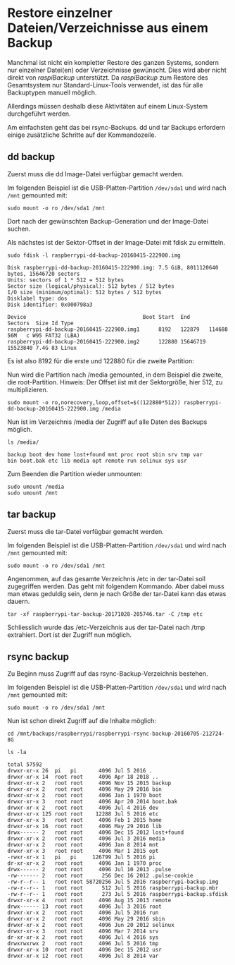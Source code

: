 # Restore einzelner Dateien/Verzeichnisse aus einem Backup

Manchmal ist nicht ein kompletter Restore des ganzen Systems, sondern nur
einzelner Datei(en) oder Verzeichnisse gewünscht.
Dies wird aber nicht direkt von *raspiBackup* unterstützt.
Da *raspiBackup* zum Restore des Gesamtsystem nur Standard-Linux-Tools
verwendet, ist das für alle Backuptypen manuell möglich.

Allerdings müssen deshalb diese Aktivitäten auf einem Linux-System durchgeführt
werden.

Am einfachsten geht das bei rsync-Backups. dd und tar Backups erfordern einige
zusätzliche Schritte auf der Kommandozeile.


## dd backup

Zuerst muss die dd Image-Datei verfügbar gemacht werden.

Im folgenden Beispiel ist die USB-Platten-Partition `/dev/sda1` und wird nach
`/mnt` gemounted mit:

```
sudo mount -o ro /dev/sda1 /mnt
```

Dort nach der gewünschten Backup-Generation und der Image-Datei suchen.

Als nächstes ist der Sektor-Offset in der Image-Datei mit fdisk zu ermitteln.

```
sudo fdisk -l raspberrypi-dd-backup-20160415-222900.img

Disk raspberrypi-dd-backup-20160415-222900.img: 7.5 GiB, 8011120640 bytes, 15646720 sectors
Units: sectors of 1 * 512 = 512 bytes
Sector size (logical/physical): 512 bytes / 512 bytes
I/O size (minimum/optimal): 512 bytes / 512 bytes
Disklabel type: dos
Disk identifier: 0x000798a3

Device                                     Boot Start  End      Sectors  Size Id Type
raspberrypi-dd-backup-20160415-222900.img1      8192   122879   114688   56M   c W95 FAT32 (LBA)
raspberrypi-dd-backup-20160415-222900.img2      122880 15646719 15523840 7.4G 83 Linux
```

Es ist also 8192 für die erste und 122880 für die zweite Partition:

Nun wird die Partition nach /media gemounted, in dem Beispiel die zweite, die root-Partition.
Hinweis: Der Offset iist mit der Sektorgröße, hier 512, zu multiplizieren.

```
sudo mount -o ro,norecovery,loop,offset=$((122880*512)) raspberrypi-dd-backup-20160415-222900.img /media
```

Nun ist im Verzeichnis /media der Zugriff auf alle Daten des Backups möglich.

```
ls /media/

backup boot dev home lost+found mnt proc root sbin srv tmp var
bin boot.bak etc lib media opt remote run selinux sys usr
```

Zum Beenden die Partition wieder unmounten:

```
sudo umount /media
sudo umount /mnt
```


## tar backup

Zuerst muss die tar-Datei verfügbar gemacht werden.

Im folgenden Beispiel ist die USB-Platten-Partition `/dev/sda1` und wird nach `/mnt` gemounted mit:

```
sudo mount -o ro /dev/sda1 /mnt
```

Angenommen, auf das gesamte Verzeichnis /etc in der tar-Datei soll zugegriffen werden. Das geht mit folgendem Kommando. Aber dabei muss man etwas geduldig sein, denn je nach Größe der tar-Datei kann das etwas dauern.

```
tar -xf raspberrypi-tar-backup-20171028-205746.tar -C /tmp etc
```

Schliesslich wurde das /etc-Verzeichnis aus der tar-Datei nach /tmp extrahiert. Dort ist der Zugriff nun möglich.


## rsync backup

Zu Beginn muss Zugriff auf das rsync-Backup-Verzeichnis bestehen.

Im folgenden Beispiel ist die USB-Platten-Partition `/dev/sda1` und wird nach `/mnt` gemounted mit:

```
sudo mount -o ro /dev/sda1 /mnt
```

Nun ist schon direkt Zugriff auf die Inhalte möglich:

```
cd /mnt/backups/raspberrypi/raspberrypi-rsync-backup-20160705-212724-8G

ls -la

total 57592
drwxr-xr-x 26  pi   pi       4096 Jul 5 2016 .
drwxr-xr-x 14  root root     4096 Apr 18 2018 ..
drwxr-xr-x 2   root root     4096 Nov 15 2015 backup
drwxr-xr-x 2   root root     4096 May 29 2016 bin
drwxr-xr-x 2   root root     4096 Jan 1 1970 boot
drwxr-xr-x 3   root root     4096 Apr 20 2014 boot.bak
drwxr-xr-x 2   root root     4096 Jul 4 2016 dev
drwxr-xr-x 125 root root    12288 Jul 5 2016 etc
drwxr-xr-x 3   root root     4096 Feb 1 2015 home
drwxr-xr-x 16  root root     4096 May 29 2016 lib
drwx------ 2   root root     4096 Dec 15 2012 lost+found
drwxr-xr-x 2   root root     4096 Jul 3 2016 media
drwxr-xr-x 2   root root     4096 Jan 8 2014 mnt
drwxr-xr-x 3   root root     4096 Mar 1 2015 opt
-rwxr-xr-x 1   pi   pi     126799 Jul 5 2016 pi
dr-xr-xr-x 2   root root     4096 Jan 1 1970 proc
drwx------ 2   root root     4096 Jul 10 2013 .pulse
-rw------- 2   root root      256 Dec 16 2012 .pulse-cookie
-rw-r--r-- 1   root root 58720256 Jul 5 2016 raspberrypi-backup.img
-rw-r--r-- 1   root root      512 Jul 5 2016 raspberrypi-backup.mbr
-rw-r--r-- 1   root root      273 Jul 5 2016 raspberrypi-backup.sfdisk
drwxr-xr-x 4   root root     4096 Aug 15 2013 remote
drwx------ 13  root root     4096 Jul 3 2016 root
drwxr-xr-x 2   root root     4096 Jul 5 2016 run
drwxr-xr-x 2   root root     4096 May 29 2016 sbin
drwxr-xr-x 2   root root     4096 Jun 20 2012 selinux
drwxr-xr-x 3   root root     4096 Mar 7 2014 srv
dr-xr-xr-x 2   root root     4096 Jul 4 2016 sys
drwxrwxrwx 2   root root     4096 Jul 5 2016 tmp
drwxr-xr-x 10  root root     4096 Dec 15 2012 usr
drwxr-xr-x 12  root root     4096 Jul 8 2014 var
```

[.status]: rst
[.source]: https://www.linux-tips-and-tricks.de/en/raspibackupcategorye/596-how-to-retrieve-single-files-or-directories-from-the-backup

